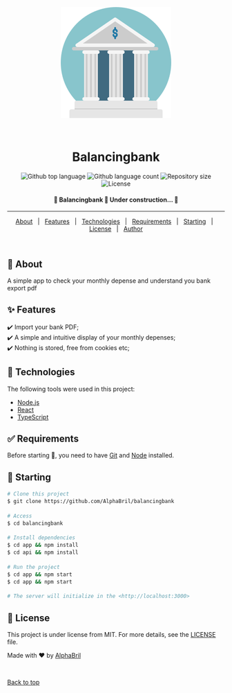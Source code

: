 <div align="center" id="top"> 
  <img src="./Bank_Creative_Tail.svg" alt="Balancingbank" />

  &#xa0;

  <!-- <a href="https://balancingbank.netlify.app">Demo</a> -->
</div>

<h1 align="center">Balancingbank</h1>

<p align="center">
  <img alt="Github top language" src="https://img.shields.io/github/languages/top/AlphaBril/balancingbank?color=56BEB8">

  <img alt="Github language count" src="https://img.shields.io/github/languages/count/AlphaBril/balancingbank?color=56BEB8">

  <img alt="Repository size" src="https://img.shields.io/github/repo-size/AlphaBril/balancingbank?color=56BEB8">

  <img alt="License" src="https://img.shields.io/github/license/AlphaBril/balancingbank?color=56BEB8">

  <!-- <img alt="Github issues" src="https://img.shields.io/github/issues/AlphaBril/balancingbank?color=56BEB8" /> -->

  <!-- <img alt="Github forks" src="https://img.shields.io/github/forks/AlphaBril/balancingbank?color=56BEB8" /> -->

  <!-- <img alt="Github stars" src="https://img.shields.io/github/stars/AlphaBril/balancingbank?color=56BEB8" /> -->
</p>

<!-- Status -->

<h4 align="center"> 
	🚧  Balancingbank 🚀 Under construction...  🚧
</h4> 

<hr>

<p align="center">
  <a href="#dart-about">About</a> &#xa0; | &#xa0; 
  <a href="#sparkles-features">Features</a> &#xa0; | &#xa0;
  <a href="#rocket-technologies">Technologies</a> &#xa0; | &#xa0;
  <a href="#white_check_mark-requirements">Requirements</a> &#xa0; | &#xa0;
  <a href="#checkered_flag-starting">Starting</a> &#xa0; | &#xa0;
  <a href="#memo-license">License</a> &#xa0; | &#xa0;
  <a href="https://github.com/AlphaBril" target="_blank">Author</a>
</p>

<br>

## :dart: About ##

A simple app to check your monthly depense and understand you bank export pdf

## :sparkles: Features ##

:heavy_check_mark: Import your bank PDF;\
:heavy_check_mark: A simple and intuitive display of your monthly depenses;\
:heavy_check_mark: Nothing is stored, free from cookies etc;

## :rocket: Technologies ##

The following tools were used in this project:

- [Node.js](https://nodejs.org/en/)
- [React](https://pt-br.reactjs.org/)
- [TypeScript](https://www.typescriptlang.org/)

## :white_check_mark: Requirements ##

Before starting :checkered_flag:, you need to have [Git](https://git-scm.com) and [Node](https://nodejs.org/en/) installed.

## :checkered_flag: Starting ##

```bash
# Clone this project
$ git clone https://github.com/AlphaBril/balancingbank

# Access
$ cd balancingbank

# Install dependencies
$ cd app && npm install
$ cd api && npm install

# Run the project
$ cd app && npm start
$ cd app && npm start

# The server will initialize in the <http://localhost:3000>
```

## :memo: License ##

This project is under license from MIT. For more details, see the [LICENSE](LICENSE.md) file.


Made with :heart: by <a href="https://github.com/AlphaBril" target="_blank">AlphaBril</a>

&#xa0;

<a href="#top">Back to top</a>
